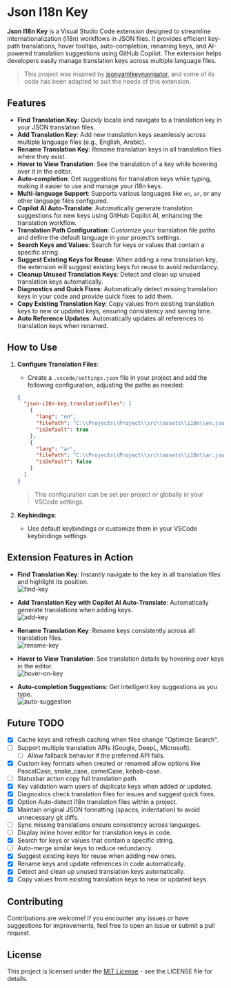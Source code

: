 # Json I18n Key

**Json I18n Key** is a Visual Studio Code extension designed to streamline internationalization (i18n) workflows in JSON files. It provides efficient key-path translations, hover tooltips, auto-completion, renaming keys, and AI-powered translation suggestions using GitHub Copilot. The extension helps developers easily manage translation keys across multiple language files.

> This project was inspired by [jsonyamlkeynavigator](https://github.com/shanmuganathan-balaraman/jsonyamlkeynavigator), and some of its code has been adapted to suit the needs of this extension.

## Features

- **Find Translation Key**: Quickly locate and navigate to a translation key in your JSON translation files.
- **Add Translation Key**: Add new translation keys seamlessly across multiple language files (e.g., English, Arabic).
- **Rename Translation Key**: Rename translation keys in all translation files where they exist.
- **Hover to View Translation**: See the translation of a key while hovering over it in the editor.
- **Auto-completion**: Get suggestions for translation keys while typing, making it easier to use and manage your i18n keys.
- **Multi-language Support**: Supports various languages like `en`, `ar`, or any other language files configured.
- **Copilot AI Auto-Translate**: Automatically generate translation suggestions for new keys using GitHub Copilot AI, enhancing the translation workflow.
- **Translation Path Configuration**: Customize your translation file paths and define the default language in your project’s settings.
- **Search Keys and Values**: Search for keys or values that contain a specific string.
- **Suggest Existing Keys for Reuse**: When adding a new translation key, the extension will suggest existing keys for reuse to avoid redundancy.
- **Cleanup Unused Translation Keys**: Detect and clean up unused translation keys automatically.
- **Diagnostics and Quick Fixes**: Automatically detect missing translation keys in your code and provide quick fixes to add them.
- **Copy Existing Translation Key**: Copy values from existing translation keys to new or updated keys, ensuring consistency and saving time.
- **Auto Reference Updates**: Automatically updates all references to translation keys when renamed.

## How to Use

1. **Configure Translation Files**:
   - Create a `.vscode/settings.json` file in your project and add the following configuration, adjusting the paths as needed:
   ```json
   {
     "json-i18n-key.translationFiles": [
       {
         "lang": "en",
         "filePath": "C:\\Projects\\Project\\src\\assets\\i18n\\en.json",
         "isDefault": true
       },
       {
         "lang": "ar",
         "filePath": "C:\\Projects\\Project\\src\\assets\\i18n\\ar.json",
         "isDefault": false
       }
     ]
   }
   ```
   > This configuration can be set per project or globally in your VSCode settings.

2. **Keybindings**:
   - Use default keybindings or customize them in your VSCode keybindings settings.

## Extension Features in Action

- **Find Translation Key**: Instantly navigate to the key in all translation files and highlight its position.  
  ![find-key](src/assets/gif/find-key.gif)

- **Add Translation Key with Copilot AI Auto-Translate**: Automatically generate translations when adding keys.  
  ![add-key](src/assets/gif/add-key.gif)

- **Rename Translation Key**: Rename keys consistently across all translation files.  
  ![rename-key](src/assets/gif/rename-key.gif)

- **Hover to View Translation**: See translation details by hovering over keys in the editor.  
  ![hover-on-key](src/assets/gif/translation-on-hover.gif)

- **Auto-completion Suggestions**: Get intelligent key suggestions as you type.  
  ![auto-suggestion](src/assets/gif/auto-suggestion.gif)

## Future TODO

- [x] Cache keys and refresh caching when files change "Optimize Search".
- [ ] Support multiple translation APIs (Google, DeepL, Microsoft).
	- [ ] Allow fallback behavior if the preferred API fails.
- [x] Custom key formats when created or renamed allow options like PascalCase, snake_case, camelCase, kebab-case.
- [ ] Statusbar action copy full translation path.
- [x] Key validation warn users of duplicate keys when added or updated.
- [x] Diagnostics check translation files for issues and suggest quick fixes.
- [x] Option Auto-detect i18n translation files within a project.
- [x] Maintain original JSON formatting (spaces, indentation) to avoid unnecessary git diffs.
- [ ] Sync missing translations ensure consistency across languages.
- [ ] Display inline hover editor for translation keys in code.
- [x] Search for keys or values that contain a specific string.
- [ ] Auto-merge similar keys to reduce redundancy.
- [x] Suggest existing keys for reuse when adding new ones.
- [x] Rename keys and update references in code automatically.
- [x] Detect and clean up unused translation keys automatically.
- [x] Copy values from existing translation keys to new or updated keys.

## Contributing

Contributions are welcome! If you encounter any issues or have suggestions for improvements, feel free to open an issue or submit a pull request.

## License

This project is licensed under the [MIT License](LICENSE.txt) - see the LICENSE file for details.
